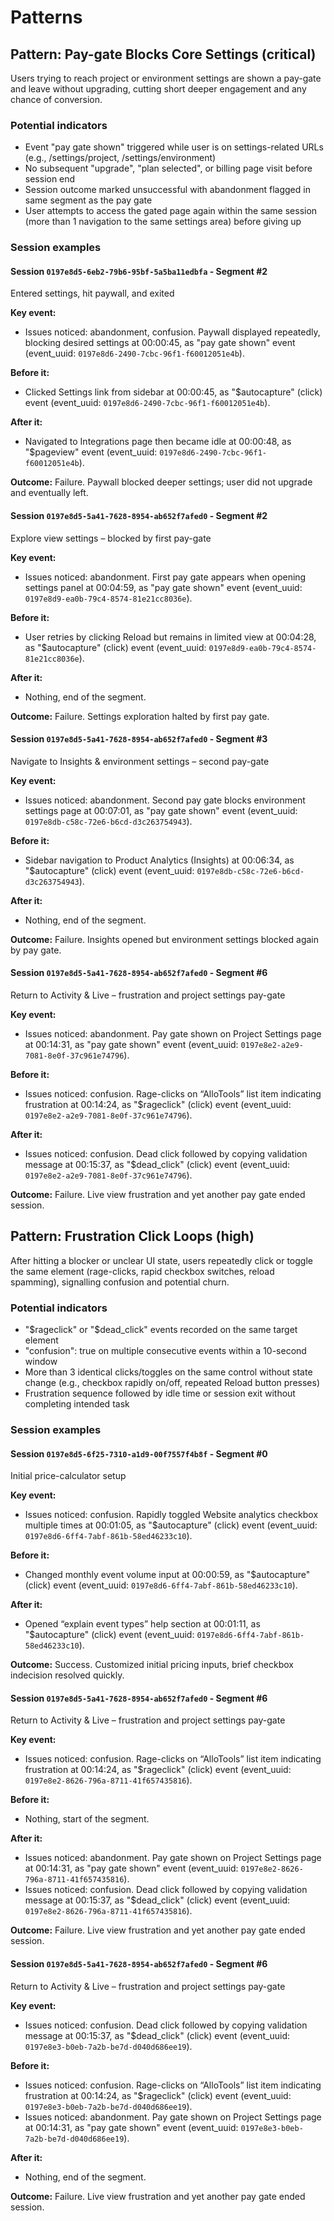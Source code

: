 # Patterns

## Pattern: Pay-gate Blocks Core Settings (critical)

Users trying to reach project or environment settings are shown a pay-gate and leave without upgrading, cutting short deeper engagement and any chance of conversion.

### Potential indicators

- Event "pay gate shown" triggered while user is on settings-related URLs (e.g., /settings/project, /settings/environment)
- No subsequent "upgrade", "plan selected", or billing page visit before session end
- Session outcome marked unsuccessful with abandonment flagged in same segment as the pay gate
- User attempts to access the gated page again within the same session (more than 1 navigation to the same settings area) before giving up

### Session examples

#### Session `0197e8d5-6eb2-79b6-95bf-5a5ba11edbfa` - Segment #2

Entered settings, hit paywall, and exited

**Key event:**

- Issues noticed: abandonment, confusion. Paywall displayed repeatedly, blocking desired settings at 00:00:45, as "pay gate shown" event (event_uuid: `0197e8d6-2490-7cbc-96f1-f60012051e4b`).

**Before it:**

- Clicked Settings link from sidebar at 00:00:45, as "$autocapture" (click) event (event_uuid: `0197e8d6-2490-7cbc-96f1-f60012051e4b`).

**After it:**

- Navigated to Integrations page then became idle at 00:00:48, as "$pageview" event (event_uuid: `0197e8d6-2490-7cbc-96f1-f60012051e4b`).

**Outcome:**
Failure. Paywall blocked deeper settings; user did not upgrade and eventually left.

#### Session `0197e8d5-5a41-7628-8954-ab652f7afed0` - Segment #2

Explore view settings – blocked by first pay-gate

**Key event:**

- Issues noticed: abandonment. First pay gate appears when opening settings panel at 00:04:59, as "pay gate shown" event (event_uuid: `0197e8d9-ea0b-79c4-8574-81e21cc8036e`).

**Before it:**

- User retries by clicking Reload but remains in limited view at 00:04:28, as "$autocapture" (click) event (event_uuid: `0197e8d9-ea0b-79c4-8574-81e21cc8036e`).

**After it:**

- Nothing, end of the segment.

**Outcome:**
Failure. Settings exploration halted by first pay gate.

#### Session `0197e8d5-5a41-7628-8954-ab652f7afed0` - Segment #3

Navigate to Insights & environment settings – second pay-gate

**Key event:**

- Issues noticed: abandonment. Second pay gate blocks environment settings page at 00:07:01, as "pay gate shown" event (event_uuid: `0197e8db-c58c-72e6-b6cd-d3c263754943`).

**Before it:**

- Sidebar navigation to Product Analytics (Insights) at 00:06:34, as "$autocapture" (click) event (event_uuid: `0197e8db-c58c-72e6-b6cd-d3c263754943`).

**After it:**

- Nothing, end of the segment.

**Outcome:**
Failure. Insights opened but environment settings blocked again by pay gate.

#### Session `0197e8d5-5a41-7628-8954-ab652f7afed0` - Segment #6

Return to Activity & Live – frustration and project settings pay-gate

**Key event:**

- Issues noticed: abandonment. Pay gate shown on Project Settings page at 00:14:31, as "pay gate shown" event (event_uuid: `0197e8e2-a2e9-7081-8e0f-37c961e74796`).

**Before it:**

- Issues noticed: confusion. Rage-clicks on “AlloTools” list item indicating frustration at 00:14:24, as "$rageclick" (click) event (event_uuid: `0197e8e2-a2e9-7081-8e0f-37c961e74796`).

**After it:**

- Issues noticed: confusion. Dead click followed by copying validation message at 00:15:37, as "$dead_click" (click) event (event_uuid: `0197e8e2-a2e9-7081-8e0f-37c961e74796`).

**Outcome:**
Failure. Live view frustration and yet another pay gate ended session.

## Pattern: Frustration Click Loops (high)

After hitting a blocker or unclear UI state, users repeatedly click or toggle the same element (rage-clicks, rapid checkbox switches, reload spamming), signalling confusion and potential churn.

### Potential indicators

- "$rageclick" or "$dead_click" events recorded on the same target element
- "confusion": true on multiple consecutive events within a 10-second window
- More than 3 identical clicks/toggles on the same control without state change (e.g., checkbox rapidly on/off, repeated Reload button presses)
- Frustration sequence followed by idle time or session exit without completing intended task

### Session examples

#### Session `0197e8d5-6f25-7310-a1d9-00f7557f4b8f` - Segment #0

Initial price-calculator setup

**Key event:**

- Issues noticed: confusion. Rapidly toggled Website analytics checkbox multiple times at 00:01:05, as "$autocapture" (click) event (event_uuid: `0197e8d6-6ff4-7abf-861b-58ed46233c10`).

**Before it:**

- Changed monthly event volume input at 00:00:59, as "$autocapture" (click) event (event_uuid: `0197e8d6-6ff4-7abf-861b-58ed46233c10`).

**After it:**

- Opened “explain event types” help section at 00:01:11, as "$autocapture" (click) event (event_uuid: `0197e8d6-6ff4-7abf-861b-58ed46233c10`).

**Outcome:**
Success. Customized initial pricing inputs, brief checkbox indecision resolved quickly.

#### Session `0197e8d5-5a41-7628-8954-ab652f7afed0` - Segment #6

Return to Activity & Live – frustration and project settings pay-gate

**Key event:**

- Issues noticed: confusion. Rage-clicks on “AlloTools” list item indicating frustration at 00:14:24, as "$rageclick" (click) event (event_uuid: `0197e8e2-8626-796a-8711-41f657435816`).

**Before it:**

- Nothing, start of the segment.

**After it:**

- Issues noticed: abandonment. Pay gate shown on Project Settings page at 00:14:31, as "pay gate shown" event (event_uuid: `0197e8e2-8626-796a-8711-41f657435816`).
- Issues noticed: confusion. Dead click followed by copying validation message at 00:15:37, as "$dead_click" (click) event (event_uuid: `0197e8e2-8626-796a-8711-41f657435816`).

**Outcome:**
Failure. Live view frustration and yet another pay gate ended session.

#### Session `0197e8d5-5a41-7628-8954-ab652f7afed0` - Segment #6

Return to Activity & Live – frustration and project settings pay-gate

**Key event:**

- Issues noticed: confusion. Dead click followed by copying validation message at 00:15:37, as "$dead_click" (click) event (event_uuid: `0197e8e3-b0eb-7a2b-be7d-d040d686ee19`).

**Before it:**

- Issues noticed: confusion. Rage-clicks on “AlloTools” list item indicating frustration at 00:14:24, as "$rageclick" (click) event (event_uuid: `0197e8e3-b0eb-7a2b-be7d-d040d686ee19`).
- Issues noticed: abandonment. Pay gate shown on Project Settings page at 00:14:31, as "pay gate shown" event (event_uuid: `0197e8e3-b0eb-7a2b-be7d-d040d686ee19`).

**After it:**

- Nothing, end of the segment.

**Outcome:**
Failure. Live view frustration and yet another pay gate ended session.
